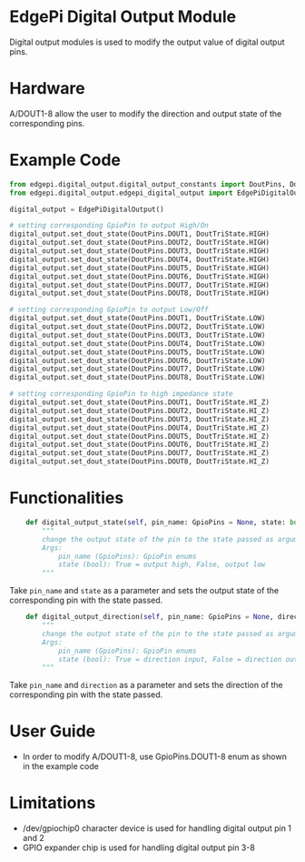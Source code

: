# EdgePi Digital Output Module
Digital output modules is used to modify the output value of digital output pins.

# Hardware
A/DOUT1-8 allow the user to modify the direction and output state of the corresponding pins.

# Example Code
```python
from edgepi.digital_output.digital_output_constants import DoutPins, DoutTriState
from edgepi.digital_output.edgepi_digital_output import EdgePiDigitalOutput

digital_output = EdgePiDigitalOutput()

# setting corresponding GpioPin to output High/On
digital_output.set_dout_state(DoutPins.DOUT1, DoutTriState.HIGH)
digital_output.set_dout_state(DoutPins.DOUT2, DoutTriState.HIGH)
digital_output.set_dout_state(DoutPins.DOUT3, DoutTriState.HIGH)
digital_output.set_dout_state(DoutPins.DOUT4, DoutTriState.HIGH)
digital_output.set_dout_state(DoutPins.DOUT5, DoutTriState.HIGH)
digital_output.set_dout_state(DoutPins.DOUT6, DoutTriState.HIGH)
digital_output.set_dout_state(DoutPins.DOUT7, DoutTriState.HIGH)
digital_output.set_dout_state(DoutPins.DOUT8, DoutTriState.HIGH)

# setting corresponding GpioPin to output Low/Off
digital_output.set_dout_state(DoutPins.DOUT1, DoutTriState.LOW)
digital_output.set_dout_state(DoutPins.DOUT2, DoutTriState.LOW)
digital_output.set_dout_state(DoutPins.DOUT3, DoutTriState.LOW)
digital_output.set_dout_state(DoutPins.DOUT4, DoutTriState.LOW)
digital_output.set_dout_state(DoutPins.DOUT5, DoutTriState.LOW)
digital_output.set_dout_state(DoutPins.DOUT6, DoutTriState.LOW)
digital_output.set_dout_state(DoutPins.DOUT7, DoutTriState.LOW)
digital_output.set_dout_state(DoutPins.DOUT8, DoutTriState.LOW)

# setting corresponding GpioPin to high impedance state
digital_output.set_dout_state(DoutPins.DOUT1, DoutTriState.HI_Z)
digital_output.set_dout_state(DoutPins.DOUT2, DoutTriState.HI_Z)
digital_output.set_dout_state(DoutPins.DOUT3, DoutTriState.HI_Z)
digital_output.set_dout_state(DoutPins.DOUT4, DoutTriState.HI_Z)
digital_output.set_dout_state(DoutPins.DOUT5, DoutTriState.HI_Z)
digital_output.set_dout_state(DoutPins.DOUT6, DoutTriState.HI_Z)
digital_output.set_dout_state(DoutPins.DOUT7, DoutTriState.HI_Z)
digital_output.set_dout_state(DoutPins.DOUT8, DoutTriState.HI_Z)
```


# Functionalities

```python
    def digital_output_state(self, pin_name: GpioPins = None, state: bool = None)
        """
        change the output state of the pin to the state passed as argument
        Args:
            pin_name (GpioPins): GpioPin enums
            state (bool): True = output high, False, output low
        """
```
Take `pin_name` and `state` as a parameter and sets the output state of the corresponding pin with the state passed.
```python
    def digital_output_direction(self, pin_name: GpioPins = None, direction: bool = None):
        """
        change the output state of the pin to the state passed as argument
        Args:
            pin_name (GpioPins): GpioPin enums
            state (bool): True = direction input, False = direction output
        """
```
Take `pin_name` and `direction` as a parameter and sets the direction of the corresponding pin with the state passed.

# User Guide
- In order to modify A/DOUT1-8, use GpioPins.DOUT1-8 enum as shown in the example code

# Limitations 
- /dev/gpiochip0 character device is used for handling digital output pin 1 and 2
- GPIO expander chip is used for handling digital output pin 3-8